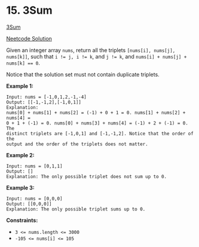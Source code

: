 # 15. 3Sum

[3Sum](https://leetcode.com/problems/3sum/description/)

[Neetcode Solution](https://www.youtube.com/watch?v=jzZsG8n2R9A&pp=ygUSbmVldGNvZGUgdGhyZWUgc3Vt)

Given an integer array `nums`, return all the triplets
`[nums[i], nums[j], nums[k]]`, such that `i != j, i != k`, and `j != k`, and
`nums[i] + nums[j] + nums[k] == 0`.

Notice that the solution set must not contain duplicate triplets.

**Example 1:**

```
Input: nums = [-1,0,1,2,-1,-4]
Output: [[-1,-1,2],[-1,0,1]]
Explanation:
nums[0] + nums[1] + nums[2] = (-1) + 0 + 1 = 0. nums[1] + nums[2] + nums[4] =
0 + 1 + (-1) = 0. nums[0] + nums[3] + nums[4] = (-1) + 2 + (-1) = 0. The
distinct triplets are [-1,0,1] and [-1,-1,2]. Notice that the order of the
output and the order of the triplets does not matter.
```

**Example 2:**

```
Input: nums = [0,1,1]
Output: []
Explanation: The only possible triplet does not sum up to 0.
```

**Example 3:**

```
Input: nums = [0,0,0]
Output: [[0,0,0]]
Explanation: The only possible triplet sums up to 0.
```

**Constraints:**

- `3 <= nums.length <= 3000`
- `-105 <= nums[i] <= 105`
